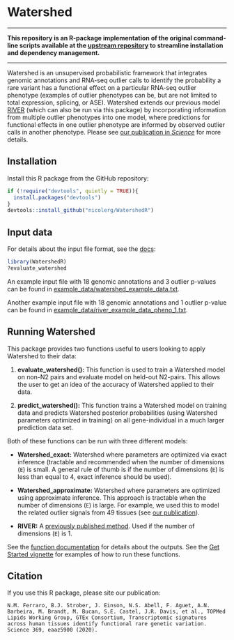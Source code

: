 # Watershed

***

**This repository is an R-package implementation of the original command-line scripts
available at the [upstream repository](https://github.com/BennyStrobes/Watershed) 
to streamline installation and dependency management.**

***

Watershed is an unsupervised probabilistic framework that integrates genomic annotations 
and RNA-seq outlier calls to identify the probability a rare variant has a functional effect 
on a particular RNA-seq outlier phenotype (examples of outlier phenotypes can be, but are not 
limited to total expression, splicing, or ASE). Watershed extends our previous model 
[RIVER](https://www.nature.com/articles/nature24267)
(which can also be run via this package) by incorporating information from multiple outlier 
phenotypes into one model, where predictions for functional effects in one outlier phenotype 
are informed by observed outlier calls in another phenotype. 
Please see [our publication in *Science*](https://www.ncbi.nlm.nih.gov/pmc/articles/PMC7646251/) for more details.

## Installation
Install this R package from the GitHub repository:
```r
if (!require("devtools", quietly = TRUE)){
  install.packages("devtools")
}
devtools::install_github("nicolerg/WatershedR")
```

## Input data
For details about the input file format, see the [docs](https://nicolerg.github.io/WatershedR/reference/evaluate_watershed.html):
```r
library(WatershedR)
?evaluate_watershed
```

An example input file with 18 genomic annotations and 3 outlier p-values can be found in [example_data/watershed_example_data.txt](example_data/watershed_example_data.txt).

Another example input file with 18 genomic annotations and 1 outlier p-value can be found in [example_data/river_example_data_pheno_1.txt](example_data/river_example_data_pheno_1.txt). 

## Running Watershed
This package provides two functions useful to users looking to apply Watershed to their data:

1. **evaluate_watershed():** This function is used to train a Watershed model on non-N2 pairs and 
evaluate model on held-out N2-pairs. This allows the user to get an idea of the accuracy of 
Watershed applied to their data.

2. **predict_watershed():** This function trains a Watershed model on training data and 
predicts Watershed posterior probabilities (using Watershed parameters optimized in training) 
on all gene-individual in a much larger prediction data set.

Both of these functions can be run with three different models:

* **Watershed_exact:** Watershed where parameters are optimized via exact inference 
(tractable and recommended when the number of dimensions (`E`) is small. 
A general rule of thumb is if the number of dimensions (`E`) is less than equal to 4, 
exact inference should be used). 

* **Watershed_approximate:** Watershed where parameters are optimized using approximate inference. 
This approach is tractable when the number of dimensions (`E`) is large. For example, 
we used this to model the related outlier signals from 49 tissues (see [our publication](https://www.ncbi.nlm.nih.gov/pmc/articles/PMC7646251/)).

* **RIVER:** A [previously published method](https://www.nature.com/articles/nature24267). 
Used if the number of dimensions (`E`) is 1. 

See the [function documentation](https://nicolerg.github.io/WatershedR/reference/index.html) 
for details about the outputs. See the [Get Started vignette](https://nicolerg.github.io/WatershedR/articles/WatershedR.html) 
for examples of how to run these functions.

## Citation 
If you use this R package, please site our publication:
```
N.M. Ferraro, B.J. Strober, J. Einson, N.S. Abell, F. Aguet, A.N. Barbeira, M. Brandt, M. Bucan, S.E. Castel, J.R. Davis, et al., TOPMed Lipids Working Group, GTEx Consortium, Transcriptomic signatures across human tissues identify functional rare genetic variation. Science 369, eaaz5900 (2020).
```
